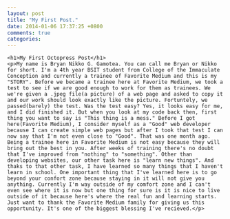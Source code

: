 ```yaml
---
layout: post
title: "My First Post."
date: 2014-01-06 17:37:25 +0800
comments: true
categories: 
---
```


	<h1>My First Octopress Post</h1>
	<p>My name is Bryan Nikko G. Gamotea. You can call me Bryan or Nikko for short. I'm a 4th year BSIT student from College of the Immaculate Conception and currently a trainee of Favorite Medium and this is my "STORY". Before we became a trainee here at Favorite Medium, we took a test to see if we are good enough to work for them as trainees. We we're given a .jpeg file(a picture) of a web page and asked to copy it and our work should look exactly like the picture. Fortuntely, we passed(barely) the test. Was the test easy? Yes, it looks easy for me, and I did finished it. But when you look at my code back then, first thing you want to say is "This thing is a mess." Before I got here(Favorite Medium), I consider myself as a "Good" web developer because I can create simple web pages but after I took that test I can now say that I'm not even close to "Good". That was one month ago. Being a trainee here in Favorite Medium is not easy because they will bring out the best in you. After weeks of training there's no doubt that I've improved from "nothing" to "something". Other than developing websites, our other task here is "learn new things". And thaks to that other task, I have learned so many things that I haven't learn in school. One important thing that I've learned here is to go beyond your confort zone because staying in it will not give you anything. Currently I'm way outside of my comfort zone and I can't even see where it is now but one thing for sure is it is nice to live outside of it because here's where the real fun and learning starts. Just want to thank the Favorite Medium family for giving us this opportunity. It's one of the biggest blessing I've recieved.</p>
